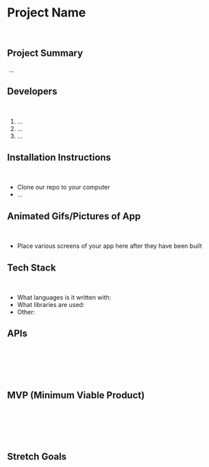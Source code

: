 # Project Name
​
​
## Project Summary
​
...
​
## Developers
​
1. ...
​
2. ...
​
3. ...
​
## Installation Instructions
​
- Clone our repo to your computer
​
- ...
​
​
## Animated Gifs/Pictures of App
​
- Place various screens of your app here after they have been built
​
## Tech Stack
​
- What languages is it written with: 
​
- What libraries are used: 
​
- Other: 
​
​
## APIs
​
-
​
## MVP (Minimum Viable Product)
​
-
​
​
## Stretch Goals
​
-